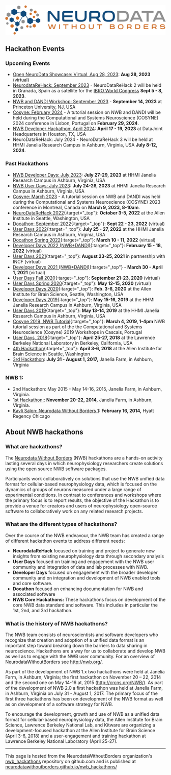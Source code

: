 <img alt="Remote hackathon" src="HCK08_2020_Remote/logo_brain_text_white_hor.png">

## Hackathon Events

### Upcoming Events
- [Open NeuroData Showcase: Virtual, Aug 28, 2023](HCK16_2023_OpenNeuroDataShowcase/README.md): **Aug 28, 2023** (virtual)
- [NeurodataReHack: September 2023](HCK16_2023_Granada_RH/README.md) -  NeuroDataReHack 2 will be held in Granada,
  Spain as a satellite for the [IBRO World Congress](https://ibro2023.org/) **Sept 5 - 8, 2023**.
- [NWB and DANDI Workshop: September 2023](Workshop_2023_Princeton/README.md) - **September 14, 2023** at Princeton University, NJ, USA
- [Cosyne: February 2024](Cosyne_2024/README.md) - A tutorial session on NWB and DANDI will be held during the
  Computational and Systems Neuroscience (COSYNE) 2024 conference in Lisbon, Portugal on **February 29, 2024**.
- [NWB Developer Hackathon: April 2024](HCK18_2024_Dev_Hackathon_DataJoint/README.md): **April 17 - 19, 2023** at DataJoint Headquarters in Houston, TX, USA
- NeuroDataReHack: July 2024 - NeuroDataReHack 3 will be held at HHMI Janelia Research Campus in Ashburn, Virginia,
  USA **July 8-12, 2024**.


### Past Hackathons
- [NWB Developer Days: July 2023](HCK15_2023_Janelia/README.md): **July 27-29, 2023** at HHMI Janelia Research Campus in Ashburn, Virginia, USA
- [NWB User Days: July 2023](HCK15_2023_Janelia/README.md): **July 24-26, 2023** at HHMI Janelia
  Research Campus in Ashburn, Virginia, USA
- [Cosyne: March 2023](Cosyne_2023/README.md) - A tutorial session on NWB and DANDI was held during the
  Computational and Systems Neuroscience (COSYNE) 2023 conference in Montreal, Canada on **March 9, 2023, 8-10am**.
- [NeuroDataReHack 2022](HCK14_2022_Seattle_RH/README.md){:target="_top"}: **October 3-5, 2022** at the Allen Institute in Seattle, Washington, USA
- [Docathon: September 2022](Docuthon_2022_09/README.md){:target="_top"}: **Sept 22 - 23, 2022** (virtual)
- [User Days 2022](HCK13_2022_Janelia/README.md){:target="_top"}:  **July 25 - 27, 2022** at the  HHMI Janelia Research Campus in Ashburn, Virginia, USA
- [Docathon Spring 2022](Docuthon_2022/README.md){:target="_top"}: **March 10 - 11, 2022** (virtual)
- [Developer Days 2022 (NWB+DANDI)](HCK12_2022_Remote/README.md){:target="_top"}: **February 15 - 18, 2022** (virtual)
- [User Days 2021](HCK11_2021_Remote/README.md){:target="_top"}: **August 23-25, 2021** in partnership with INCF (virtual)
- [Developer Days 2021 (NWB+DANDI)](HCK10_2021_Remote/README.md){:target="_top"} - **March 30 - April 1, 2021** (virtual)
- [User Days Fall 2020](HCK09_2020_Remote/README.md){:target="_top"}: **September 21-23, 2020** (virtual)
- [User Days Spring 2020](HCK08_2020_Remote/README.md){:target="_top"}: **May 12-15, 2020**  (virtual)
- [Developer Days 2020](HCK07_2020_Seattle/README.md){:target="_top"}:  **Feb. 3-6, 2020** at the Allen Institute for Brain Science, Seattle, Washington, USA
- [Developer Days 2019](HCK06_2019_Janelia/README.md){:target="_top"}:  **May 15-16, 2019** at the HHMI Janelia Research Campus in Ashburn, Virginia, USA
- [User Days 2019](HCK06_2019_Janelia/README.md){:target="_top"}:  **May 13-14, 2019** at the HHMI Janelia Research Campus in Ashburn, Virginia, USA
- [Cosyne 2019, NWB Tutorial](Cosyne_2019/README.md){:target="_top"}: **March 4, 2019, 1-4pm**  NWB tutorial session as part of the the Computational and Systems Neuroscience (Cosyne) 2019 Workshops in Cascais, Portugal
- [User Days, 2018](HCK05_2018_Berkeley/README.md){:target="_top"}: **April 25-27, 2018** at the Lawrence Berkeley National Laboratory in Berkeley, California, USA
- [4th Hackathon](HCK04_2018_Seattle/README.md){:target="_top"}: **April 3-6, 2018** at the Allen Institute for Brain Science in Seattle, Washington
- [3rd Hackathon](https://www.nwb.org/event/nwb-hackathon-july-2017/): **July 31 - August 1, 2017,** Janelia Farm, in Ashburn, Virginia

### NWB 1:
- 2nd Hackathon: May 2015 - May 14-16, 2015, Janelia Farm, in Ashburn, Virginia.
- [1st Hackathon:](http://crcns.org/NWB/hackathon-1):  **November 20-22, 2014,** Janelia Farm, in Ashburn, Virginia.
- [Kavli Salon: Neurodata Without Borders 1](https://www.nwb.org/event/kavli-salon-neurodata-without-borders-1/): **February 16, 2014,** Hyatt Regency Chicago



## About NWB hackathons

###  What are hackathons?

The [Neurodata Without Borders][nwb-neurophysiology] (NWB) hackathons are a hands-on activity lasting several days in which neurophysiology researchers create solutions using the open source NWB software packages.

Participants work collaboratively on solutions that use the NWB unified data format for cellular-based neurophysiology
data, which is focused on the dynamics of groups of neurons measured under a large range of experimental conditions.
In contrast to conferences and workshops where the primary focus is to report results, the objective of the Hackathon
is to provide a venue for creators and users of neurophysiology open-source software to collaboratively work on any
related research projects.

[nwb-neurophysiology]: http://www.nwb.org/nwb-neurophysiology/

### What are the different types of hackathons?

Over the course of the NWB endeavour, the NWB team has created a range of different hackathon
events to address different needs:

- **NeurodataReHack** focused on training and project to generate new insights from existing
  neurophysiology data through secondary analysis
- **User Days** focused on training and engagement with the NWB user community and integration
  of data and lab processes with NWB.
- **Developer Days** focused on engagement with the broader developer community and on
  integration and development of NWB enabled tools and core software.
- **Docathon** focused on enhancing documentation for NWB and associated software
- **NWB Core Hackathons:** These hackathons focus on development of the core NWB data standard
  and software. This includes in particular the 1st, 2nd, and 3rd hackathon.


### What is the history of NWB hackathons?

The NWB team consists of neuroscientists and software developers
who recognize that creation and adoption of a unified data format is an important step toward breaking down the
barriers to data sharing in neuroscience. Hackathons are a way for us to collaborate and develop NWB as well
as to engage with the NWB user community.  For an overview of NeurodataWithoutBorders see http://nwb.org/.

As part of the development of NWB 1.x two hackathons were held at Janelia Farm, in Ashburn, Virginia; the first
hackathon  on November 20 – 22, 2014 and the second one on May 14-16 at, 2015 (http://crcns.org/NWB/). As part of
the development of NWB 2.0 a first hackathon was held at Janelia Farm, in Ashburn, Virginia  on July 31 - August 1, 2017.
The primary focus of the first three hackathons has been on development of the NWB format as well as on development of a software strategy for NWB.

To encourage the development, growth and use of NWB as a unified data format for cellular-based neurophysiology
data, the Allen Institute for Brain Science, Lawrence Berkeley National Lab, and Kitware are organizing a
development-focused hackathon at the Allen Institute for Brain Science (April 3-6, 2018) and a user-engagement
and training hackathon at Lawrence Berkeley National Laboratory (April 25-27).

---

This page is hosted from the NeurodataWithoutBorders organization's [nwb_hackathons](https://github.com/NeurodataWithoutBorders/nwb_hackathons) repository on github.com and is published at [neurodatawithoutborders.github.io/nwb_hackathons/](https://neurodatawithoutborders.github.io/nwb_hackathons/)
